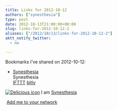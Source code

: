 ```yaml
---
title: Links for 2012-10-12
authors: ["synesthesia"]
type: post
date: 2012-10-13T21:00:00+00:00
slug: links-for-2012-10-12-2 
aliases: ["/2012/10/13/links-for-2012-10-12-2"]
aktt_notify_twitter:
  - no

---
```

Bookmarks I&#8217;ve shared on 2012-10-12:

  * [Synesthesia][1]  
    Synesthesia  
    [IFTTT][2] [bitly][3] 

<p class="deliciouslink">
  <a href="https://del.icio.us/synesthesia" title="See all my bookmarks on del.icio.us"><img src="https://www.synesthesia.co.uk/images/deliciousicon.jpg" alt="Delicious icon" /></a>&nbsp;I am <a href="https://del.icio.us/synesthesia" title="See all my bookmarks on del.icio.us">Synesthesia</a>
</p>

<p class="deliciouslink">
  <a href="https://del.icio.us/network?add=synesthesia" title="Add me to your del.icio.us network"><img src="https://www.synesthesia.co.uk/images/add.gif" alt="" /></a>&nbsp;<a href="https://del.icio.us/network?add=synesthesia" title="Add me to your del.icio.us network">Add me to your network</a>
</p>

 [1]: https://www.synesthesia.co.uk/blog/archives/2012/10/12/links-for-2012-10-12/
 [2]: https://www.delicious.com/synesthesia/IFTTT
 [3]: https://www.delicious.com/synesthesia/bitly